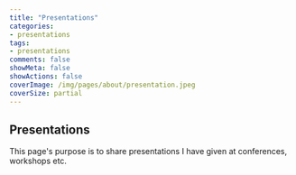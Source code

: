 ```yaml
---
title: "Presentations"
categories:
- presentations
tags:
- presentations
comments: false
showMeta: false
showActions: false
coverImage: /img/pages/about/presentation.jpeg
coverSize: partial
---
```

## Presentations
This page's purpose is to share presentations I have given at conferences, workshops etc.
